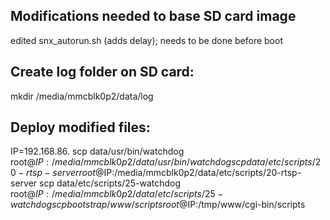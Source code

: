 ## Modifications needed to base SD card image
  edited snx_autorun.sh (adds delay); needs to be done before boot

## Create log folder on SD card:
  mkdir /media/mmcblk0p2/data/log

## Deploy modified files:
  IP=192.168.86.
  scp data/usr/bin/watchdog root@$IP:/media/mmcblk0p2/data/usr/bin/watchdog
  scp data/etc/scripts/20-rtsp-server root@$IP:/media/mmcblk0p2/data/etc/scripts/20-rtsp-server
  scp data/etc/scripts/25-watchdog root@$IP:/media/mmcblk0p2/data/etc/scripts/25-watchdog
  scp bootstrap/www/scripts root@$IP:/tmp/www/cgi-bin/scripts
